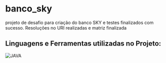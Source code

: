 # banco_sky
projeto de desafio para criação do banco SKY e testes finalizados com sucesso. Resoluções no URI realizadas e matriz finalizada 

## Linguagens e Ferramentas utilizadas no Projeto:

![JAVA](https://img.shields.io/badge/Java-ED8B00?style=for-the-badge&logo=openjdk&logoColor=white)
